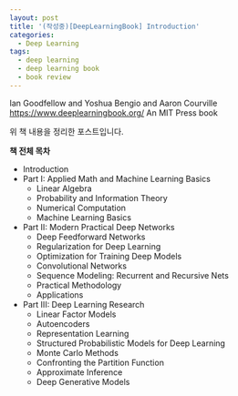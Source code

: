 ```yaml
---
layout: post
title: '(작성중)[DeepLearningBook] Introduction'
categories:
  - Deep Learning
tags:
  - deep learning
  - deep learning book
  - book review
---
```


Ian Goodfellow and Yoshua Bengio and Aaron Courville
https://www.deeplearningbook.org/
An MIT Press book

위 책 내용을 정리한 포스트입니다.

**책 전체 목차**
* Introduction
* Part I: Applied Math and Machine Learning Basics
    * Linear Algebra
    * Probability and Information Theory
    * Numerical Computation
    * Machine Learning Basics
* Part II: Modern Practical Deep Networks
    * Deep Feedforward Networks
    * Regularization for Deep Learning
    * Optimization for Training Deep Models
    * Convolutional Networks
    * Sequence Modeling: Recurrent and Recursive Nets
    * Practical Methodology
    * Applications
* Part III: Deep Learning Research
    * Linear Factor Models
    * Autoencoders
    * Representation Learning
    * Structured Probabilistic Models for Deep Learning
    * Monte Carlo Methods
    * Confronting the Partition Function
    * Approximate Inference
    * Deep Generative Models










